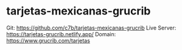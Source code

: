 # tarjetas-mexicanas-grucrib

Git: https://github.com/c7b/tarjetas-mexicanas-grucrib
Live Server: https://tarjetas-grucrib.netlify.app/
Domain: https://www.grucrib.com/tarjetas